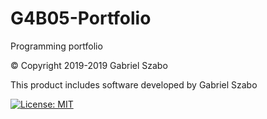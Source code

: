 # G4B05-Portfolio
Programming portfolio

&copy; Copyright 2019-2019 Gabriel Szabo

This product includes software developed by Gabriel Szabo

[![License: MIT](https://img.shields.io/badge/License-MIT-yellow.svg)](https://opensource.org/licenses/MIT)
